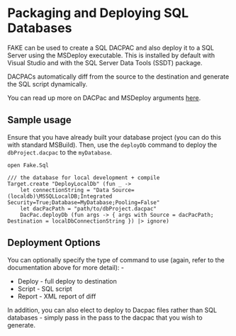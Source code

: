 # Packaging and Deploying SQL Databases

FAKE can be used to create a SQL DACPAC and also deploy it to a SQL Server using the MSDeploy executable. This is installed by default with Visual Studio and with the SQL Server Data Tools (SSDT) package.

DACPACs automatically diff from the source to the destination and generate the SQL script dynamically.

You can read up more on DACPac and MSDeploy arguments [here](https://msdn.microsoft.com/en-us/library/hh550081%28v=vs.103%29.aspx).

## Sample usage

Ensure that you have already built your database project (you can do this with standard MSBuild). Then, use the ``deployDb`` command to deploy the ``dbProject.dacpac`` to the ``myDatabase``.

    open Fake.Sql

    /// the database for local development + compile
    Target.create "DeployLocalDb" (fun _ ->
        let connectionString = "Data Source=(localdb)\MSSQLLocalDB;Integrated Security=True;Database=MyDatabase;Pooling=False"
        let dacPacPath = "path/to/dbProject.dacpac"
        DacPac.deployDb (fun args -> { args with Source = dacPacPath; Destination = localDbConnectionString }) |> ignore)

## Deployment Options

You can optionally specify the type of command to use (again, refer to the documentation above for more detail): -

* Deploy - full deploy to destination
* Script - SQL script
* Report - XML report of diff

In addition, you can also elect to deploy to Dacpac files rather than SQL databases - simply pass in the pass to the dacpac that you wish to generate.